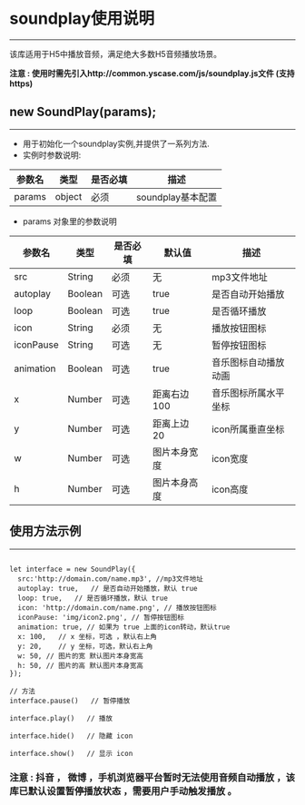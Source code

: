# soundplay使用说明
------

该库适用于H5中播放音频，满足绝大多数H5音频播放场景。

**注意 : 使用时需先引入http://common.yscase.com/js/soundplay.js文件 (支持https)**

## new SoundPlay(params);

------

* 用于初始化一个soundplay实例,并提供了一系列方法.
* 实例时参数说明:

| 参数名 | 类型   | 是否必填 | 描述              |
| ------ | ------ | -------- | ----------------- |
| params | object | 必须     | soundplay基本配置 |

* params 对象里的参数说明

| 参数名    | 类型    | 是否必填 | 默认值       | 描述                 |
| --------- | ------- | -------- | ------------ | -------------------- |
| src       | String  | 必须     | 无           | mp3文件地址          |
| autoplay  | Boolean | 可选     | true         | 是否自动开始播放     |
| loop      | Boolean | 可选     | true         | 是否循环播放         |
| icon      | String  | 必须     | 无           | 播放按钮图标         |
| iconPause | String  | 可选     | 无           | 暂停按钮图标         |
| animation | Boolean | 可选     | true         | 音乐图标自动播放动画 |
| x         | Number  | 可选     | 距离右边 100 | 音乐图标所属水平坐标 |
| y         | Number  | 可选     | 距离上边 20  | icon所属垂直坐标     |
| w         | Number  | 可选     | 图片本身宽度 | icon宽度             |
| h         | Number  | 可选     | 图片本身高度 | icon高度             |



## 使用方法示例

------

```

let interface = new SoundPlay({
  src:'http://domain.com/name.mp3', //mp3文件地址
  autoplay: true,   // 是否自动开始播放，默认 true
  loop: true,   // 是否循环播放，默认 true
  icon: 'http://domain.com/name.png', // 播放按钮图标
  iconPause: 'img/icon2.png', // 暂停按钮图标 
  animation: true, // 如果为 true 上面的icon转动，默认true 
  x: 100,   // x 坐标，可选 ，默认右上角
  y: 20,    // y 坐标，可选，默认右上角
  w: 50, // 图片的宽 默认图片本身宽高
  h: 50, // 图片的高 默认图片本身宽高
});

// 方法
interface.pause()   // 暂停播放

interface.play()   // 播放

interface.hide()   // 隐藏 icon

interface.show()   // 显示 icon
```

### 注意 : 抖音 ， 微博 ，手机浏览器平台暂时无法使用音频自动播放 ，该库已默认设置暂停播放状态 ，需要用户手动触发播放 。